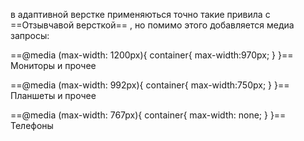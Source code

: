 в адаптивной верстке применяються точно такие привила с ==Отзывчавой версткой== , но помимо этого добавляется медиа запросы: 

==@media (max-width: 1200px){
	container{
	max-width:970px;
	}
}== Мониторы и прочее

==@media (max-width: 992px){
	container{
	max-width:750px;
	}
}== Планшеты и прочее

==@media (max-width: 767px){
	container{
	max-width: none;
	}
}== Телефоны 